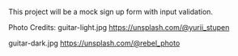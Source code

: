 This project will be a mock sign up form with input validation.

Photo Credits:
guitar-light.jpg
https://unsplash.com/@yurii_stupen

guitar-dark.jpg
https://unsplash.com/@rebel_photo